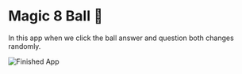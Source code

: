 


# Magic 8 Ball 🎱

In this app when we click the ball answer and question both changes randomly.

![Finished App](https://github.com/londonappbrewery/Images/blob/master/8-ball-flutter-gif.gif)



